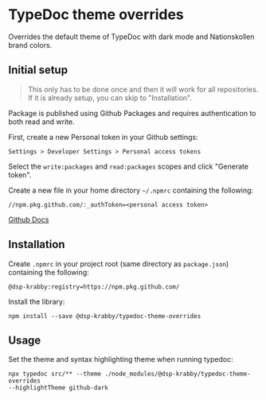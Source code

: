 # TypeDoc theme overrides
Overrides the default theme of TypeDoc with dark mode and Nationskollen brand
colors.

## Initial setup
> This only has to be done once and then it will work for all repositories. If
it is already setup, you can skip to "Installation".

Package is published using Github Packages and requires authentication to both
read and write.

First, create a new Personal token in your Github settings:
```
Settings > Developer Settings > Personal access tokens
```

Select the `write:packages` and `read:packages` scopes and click "Generate
token".

Create a new file in your home directory `~/.npmrc` containing the following:
```
//npm.pkg.github.com/:_authToken=<personal access token>
```

[Github Docs](https://docs.github.com/en/packages/guides/configuring-npm-for-use-with-github-packages#authenticating-with-a-personal-access-token)

## Installation
Create `.npmrc` in your project root (same directory as `package.json`)
containing the following:
```
@dsp-krabby:registry=https://npm.pkg.github.com/
```

Install the library:
```
npm install --save @dsp-krabby/typedoc-theme-overrides
```

## Usage
Set the theme and syntax highlighting theme when running typedoc:

```
npx typedoc src/** --theme ./node_modules/@dsp-krabby/typedoc-theme-overrides
--highlightTheme github-dark
```

